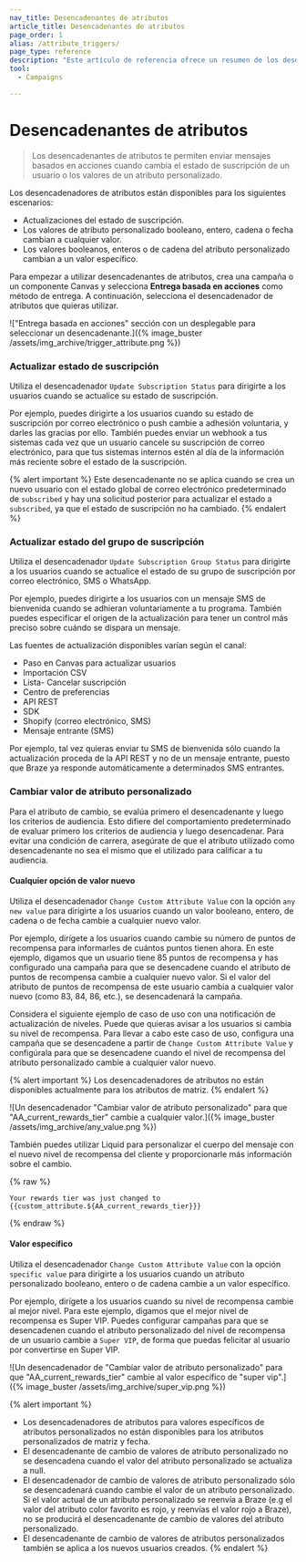 ```yaml
---
nav_title: Desencadenantes de atributos
article_title: Desencadenantes de atributos
page_order: 1
alias: /attribute_triggers/
page_type: reference
description: "Este artículo de referencia ofrece un resumen de los desencadenantes de atributos y cómo puedes utilizarlos para enviar mensajes basados en acciones a los usuarios."
tool:
  - Campaigns

---
```


# Desencadenantes de atributos

> Los desencadenantes de atributos te permiten enviar mensajes basados en acciones cuando cambia el estado de suscripción de un usuario o los valores de un atributo personalizado. 

Los desencadenadores de atributos están disponibles para los siguientes escenarios:

- Actualizaciones del estado de suscripción.
- Los valores de atributo personalizado booleano, entero, cadena o fecha cambian a cualquier valor.
- Los valores booleanos, enteros o de cadena del atributo personalizado cambian a un valor específico.

Para empezar a utilizar desencadenantes de atributos, crea una campaña o un componente Canvas y selecciona **Entrega basada en acciones** como método de entrega. A continuación, selecciona el desencadenador de atributos que quieras utilizar.

\!["Entrega basada en acciones" sección con un desplegable para seleccionar un desencadenante.]({% image_buster /assets/img_archive/trigger_attribute.png %})

### Actualizar estado de suscripción

Utiliza el desencadenador `Update Subscription Status` para dirigirte a los usuarios cuando se actualice su estado de suscripción. 

Por ejemplo, puedes dirigirte a los usuarios cuando su estado de suscripción por correo electrónico o push cambie a adhesión voluntaria, y darles las gracias por ello. También puedes enviar un webhook a tus sistemas cada vez que un usuario cancele su suscripción de correo electrónico, para que tus sistemas internos estén al día de la información más reciente sobre el estado de la suscripción.

{% alert important %}
Este desencadenante no se aplica cuando se crea un nuevo usuario con el estado global de correo electrónico predeterminado de `subscribed` y hay una solicitud posterior para actualizar el estado a `subscribed`, ya que el estado de suscripción no ha cambiado.
{% endalert %}

### Actualizar estado del grupo de suscripción

Utiliza el desencadenador `Update Subscription Group Status` para dirigirte a los usuarios cuando se actualice el estado de su grupo de suscripción por correo electrónico, SMS o WhatsApp. 

Por ejemplo, puedes dirigirte a los usuarios con un mensaje SMS de bienvenida cuando se adhieran voluntariamente a tu programa. También puedes especificar el origen de la actualización para tener un control más preciso sobre cuándo se dispara un mensaje. 

Las fuentes de actualización disponibles varían según el canal:
- Paso en Canvas para actualizar usuarios
- Importación CSV
- Lista- Cancelar suscripción
- Centro de preferencias
- API REST
- SDK
- Shopify (correo electrónico, SMS)
- Mensaje entrante (SMS)

Por ejemplo, tal vez quieras enviar tu SMS de bienvenida sólo cuando la actualización proceda de la API REST y no de un mensaje entrante, puesto que Braze ya responde automáticamente a determinados SMS entrantes.

### Cambiar valor de atributo personalizado

Para el atributo de cambio, se evalúa primero el desencadenante y luego los criterios de audiencia. Esto difiere del comportamiento predeterminado de evaluar primero los criterios de audiencia y luego desencadenar. Para evitar una condición de carrera, asegúrate de que el atributo utilizado como desencadenante no sea el mismo que el utilizado para calificar a tu audiencia.

#### Cualquier opción de valor nuevo

Utiliza el desencadenador `Change Custom Attribute Value` con la opción `any new value` para dirigirte a los usuarios cuando un valor booleano, entero, de cadena o de fecha cambie a cualquier nuevo valor.

Por ejemplo, dirígete a los usuarios cuando cambie su número de puntos de recompensa para informarles de cuántos puntos tienen ahora. En este ejemplo, digamos que un usuario tiene 85 puntos de recompensa y has configurado una campaña para que se desencadene cuando el atributo de puntos de recompensa cambie a cualquier nuevo valor. Si el valor del atributo de puntos de recompensa de este usuario cambia a cualquier valor nuevo (como 83, 84, 86, etc.), se desencadenará la campaña.

Considera el siguiente ejemplo de caso de uso con una notificación de actualización de niveles. Puede que quieras avisar a los usuarios si cambia su nivel de recompensa. Para llevar a cabo este caso de uso, configura una campaña que se desencadene a partir de `Change Custom Attribute Value` y configúrala para que se desencadene cuando el nivel de recompensa del atributo personalizado cambie a cualquier valor nuevo.

{% alert important %}
Los desencadenadores de atributos no están disponibles actualmente para los atributos de matriz.
{% endalert %}

\![Un desencadenador "Cambiar valor de atributo personalizado" para que "AA_current_rewards_tier" cambie a cualquier valor.]({% image_buster /assets/img_archive/any_value.png %})

También puedes utilizar Liquid para personalizar el cuerpo del mensaje con el nuevo nivel de recompensa del cliente y proporcionarle más información sobre el cambio.

{% raw %}
```liquid
Your rewards tier was just changed to {{custom_attribute.${AA_current_rewards_tier}}}
```
{% endraw %}

#### Valor específico

Utiliza el desencadenador `Change Custom Attribute Value` con la opción `specific value` para dirigirte a los usuarios cuando un atributo personalizado booleano, entero o de cadena cambie a un valor específico. 

Por ejemplo, dirígete a los usuarios cuando su nivel de recompensa cambie al mejor nivel. Para este ejemplo, digamos que el mejor nivel de recompensa es Super VIP. Puedes configurar campañas para que se desencadenen cuando el atributo personalizado del nivel de recompensa de un usuario cambie a `Super VIP`, de forma que puedas felicitar al usuario por convertirse en Super VIP.

\![Un desencadenador de "Cambiar valor de atributo personalizado" para que "AA_current_rewards_tier" cambie al valor específico de "super vip".]({% image_buster /assets/img_archive/super_vip.png %})

{% alert important %}
- Los desencadenadores de atributos para valores específicos de atributos personalizados no están disponibles para los atributos personalizados de matriz y fecha.
- El desencadenante de cambio de valores de atributo personalizado no se desencadena cuando el valor del atributo personalizado se actualiza a null.  
- El desencadenador de cambio de valores de atributo personalizado sólo se desencadenará cuando cambie el valor de un atributo personalizado. Si el valor actual de un atributo personalizado se reenvía a Braze (e.g el valor del atributo color favorito es rojo, y reenvías el valor rojo a Braze), no se producirá el desencadenante de cambio de valores del atributo personalizado.
- El desencadenante de cambio de valores de atributos personalizados también se aplica a los nuevos usuarios creados.
{% endalert %}

